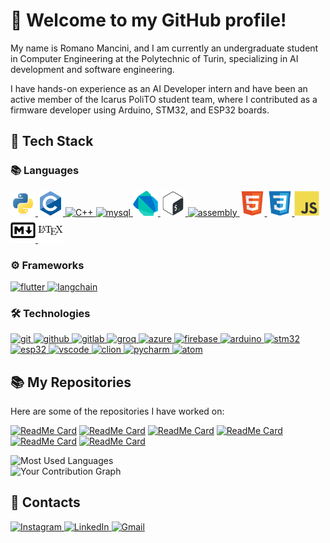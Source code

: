 # 👋 Welcome to my GitHub profile!

My name is Romano Mancini, and I am currently an undergraduate student in Computer Engineering at the Polytechnic of Turin, specializing in AI development and software engineering. 

I have hands-on experience as an AI Developer intern and have been an active member of the Icarus PoliTO student team, where I contributed as a firmware developer using Arduino, STM32, and ESP32 boards. 

## 🚀 Tech Stack

### 📚 Languages
  <a href="https://www.python.org" target="_blank"> <img src="https://raw.githubusercontent.com/devicons/devicon/master/icons/python/python-original.svg" alt="python" width="40" height="40"/>   </a>
  <a href="https://en.cppreference.com/w/c" target="_blank"> <img src="https://raw.githubusercontent.com/devicons/devicon/master/icons/c/c-original.svg" alt="C" width="40" height="40"/> </a>
  <a href="https://it.wikipedia.org/wiki/C%2B%2B" target="_blank"> <img src="https://upload.wikimedia.org/wikipedia/commons/thumb/1/18/ISO_C%2B%2B_Logo.svg/1822px-ISO_C%2B%2B_Logo.svg.png" alt="C++" width="35" height="40"/> </a>
  <a href="https://en.wikipedia.org/wiki/SQL" target="_blank"> <img src="https://static-00.iconduck.com/assets.00/sql-database-generic-icon-1521x2048-d0vdpxpg.png" alt="mysql" width="32" height="40"/>     </a>
  <a href="https://dart.dev" target="_blank"> <img src="https://raw.githubusercontent.com/devicons/devicon/master/icons/dart/dart-original.svg" alt="dart" width="40" height="40"/> </a>
  <a href="https://en.wikipedia.org/wiki/Bash_(Unix_shell)" target="_blank"> <img src="https://raw.githubusercontent.com/devicons/devicon/master/icons/bash/bash-original.svg" alt="bash" width="40" height="40"/> </a>
  <a href="https://en.wikipedia.org/wiki/Assembly_language" target="_blank"> <img src="https://thehillstimes.in/wp-content/uploads/2023/08/8cb18c72082d13eb581cf6d452e8e266-removebg-preview.png" alt="assembly" width="40" height="40"/> </a>
  <a href="https://developer.mozilla.org/en-US/docs/Web/HTML" target="_blank"> <img src="https://raw.githubusercontent.com/devicons/devicon/master/icons/html5/html5-original.svg" alt="html" width="40" height="40"/> </a>
  <a href="https://developer.mozilla.org/en-US/docs/Web/CSS" target="_blank"> <img src="https://raw.githubusercontent.com/devicons/devicon/master/icons/css3/css3-original.svg" alt="css" width="40" height="40"/> </a>
  <a href="https://developer.mozilla.org/en-US/docs/Web/JavaScript" target="_blank"> <img src="https://raw.githubusercontent.com/devicons/devicon/master/icons/javascript/javascript-original.svg" alt="javascript" width="40" height="40"/> </a>
  <a href="https://www.markdownguide.org/" target="_blank"> <img src="https://raw.githubusercontent.com/devicons/devicon/master/icons/markdown/markdown-original.svg" alt="markdown" width="40" height="40"/> </a>
  <a href="https://www.latex-project.org/" target="_blank"> <img src="https://raw.githubusercontent.com/devicons/devicon/master/icons/latex/latex-original.svg" alt="latex" width="40" height="40"/>      </a>


### ⚙️ Frameworks
<a href="https://flutter.dev/" target="_blank"> <img src="https://storage.googleapis.com/cms-storage-bucket/0dbfcc7a59cd1cf16282.png" alt="flutter" width="40" height="40"/> </a>
<a href="https://langchain.com/" target="_blank"> <img src="https://blog.langchain.dev/content/images/2023/09/LangChain_Logo-1.png" alt="langchain" width="" height="40"/> </a>


### 🛠️ Technologies
  <a href="https://git-scm.com/" target="_blank"> <img src="https://www.vectorlogo.zone/logos/git-scm/git-scm-icon.svg" alt="git" width="40" height="40"/> </a>
  <a href="https://github.com/" target="_blank"> <img src="https://www.vectorlogo.zone/logos/github/github-icon.svg" alt="github" width="40" height="40"/> </a>
  <a href="https://gitlab.com/" target="_blank"> <img src="https://www.vectorlogo.zone/logos/gitlab/gitlab-icon.svg" alt="gitlab" width="40" height="40"/> </a>
  <a href="https://groq.com/" target="_blank"> <img src="https://encrypted-tbn0.gstatic.com/images?q=tbn:ANd9GcSPoEJwjdUUVk2yuU6xwxUi2KIctvZAWY37Tg&s" alt="groq" width="40" height="40"/> </a>
  <a href="https://azure.microsoft.com/" target="_blank"> <img src="https://www.vectorlogo.zone/logos/microsoft_azure/microsoft_azure-icon.svg" alt="azure" width="40" height="40"/> </a>
  <a href="https://firebase.google.com/" target="_blank"> <img src="https://www.vectorlogo.zone/logos/firebase/firebase-icon.svg" alt="firebase" width="40" height="40"/> </a>
  <a href="https://www.arduino.cc/" target="_blank"> <img src="https://www.vectorlogo.zone/logos/arduino/arduino-icon.svg" alt="arduino" width="40" height="40"/> </a>
  <a href="https://www.st.com/en/microcontrollers-microprocessors/stm32-32-bit-arm-cortex-mcus.html" target="_blank"> <img src="https://wiki.st.com/stm32mpu/nsfr_img_auth.php/2/2f/STM32_logo.png" alt="stm32" width="40" height="40"/> </a>
  <a href="https://www.espressif.com/en/products/socs/esp32" target="_blank"> <img src="https://wiki.52pi.com/images/5/53/Esp32.png" alt="esp32" width="35" height="40"/> </a>
  <a href="https://code.visualstudio.com/" target="_blank"> <img src="https://upload.wikimedia.org/wikipedia/commons/thumb/9/9a/Visual_Studio_Code_1.35_icon.svg/1024px-Visual_Studio_Code_1.35_icon.svg.png" alt="vscode" width="40" height="40"/> </a>
  <a href="https://www.jetbrains.com/clion/" target="_blank"> <img src="https://resources.jetbrains.com/storage/products/clion/img/meta/clion_logo_300x300.png" alt="clion" width="40" height="40"/> </a>
  <a href="https://www.jetbrains.com/pycharm/" target="_blank"> <img src="https://resources.jetbrains.com/storage/products/pycharm/img/meta/pycharm_logo_300x300.png" alt="pycharm" width="40" height="40"/> </a>
  <a href="https://atom.io/" target="_blank"> <img src="https://upload.wikimedia.org/wikipedia/commons/e/e2/Atom_1.0_icon.png" alt="atom" width="40" height="40"/> </a>

## 📚 My Repositories

Here are some of the repositories I have worked on:

[![ReadMe Card](https://github-readme-stats.vercel.app/api/pin/?username=FruttoCheap&repo=Chatbot&theme=dark)](https://github.com/FruttoCheap/Chatbot)
[![ReadMe Card](https://github-readme-stats.vercel.app/api/pin/?username=Romano-Mancini&repo=Learning_Arduino&theme=dark)](https://github.com/Romano-Mancini/Learning_Arduino)
[![ReadMe Card](https://github-readme-stats.vercel.app/api/pin/?username=Romano-Mancini&repo=Learning_Linux-Bash&theme=dark)](https://github.com/Romano-Mancini/Learning_Linux-Bash)
[![ReadMe Card](https://github-readme-stats.vercel.app/api/pin/?username=Romano-Mancini&repo=Learning_AssemblyMIPS&theme=dark)](https://github.com/Romano-Mancini/Learning_AssemblyMIPS)
[![ReadMe Card](https://github-readme-stats.vercel.app/api/pin/?username=Romano-Mancini&repo=ESP32_IoT_Projects&theme=dark)](https://github.com/Romano-Mancini/ESP32_IoT_Projects)
[![ReadMe Card](https://github-readme-stats.vercel.app/api/pin/?username=Sampli1&repo=BEST_Hackathon_2024&theme=dark)](https://github.com/Sampli1/BEST_Hackathon_2024)

![Most Used Languages](https://github-readme-stats.vercel.app/api/top-langs/?username=Romano-Mancini&layout=compact&theme=radical)\
![Your Contribution Graph](https://github-readme-stats.vercel.app/api?username=Romano-Mancini&show_icons=true&theme=radical)

## 💬 Contacts
<a href="https://www.instagram.com/romanomancini._" target="_blank"> <img src="https://upload.wikimedia.org/wikipedia/commons/a/a5/Instagram_icon.png" alt="Instagram" width="40" height="40"/> </a>
<a href="https://www.linkedin.com/in/romano-mancini" target="_blank"> <img src="https://upload.wikimedia.org/wikipedia/commons/c/ca/LinkedIn_logo_initials.png" alt="LinkedIn" width="40" height="40"/> </a>
<a href="mailto:romanomancini03@gmail.com"> <img src="https://upload.wikimedia.org/wikipedia/commons/thumb/7/7e/Gmail_icon_%282020%29.svg/2560px-Gmail_icon_%282020%29.svg.png" alt="Gmail" width="50" height="40"/> </a>
